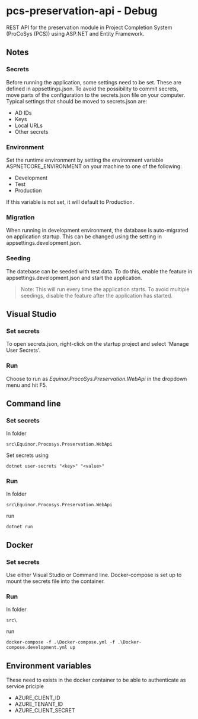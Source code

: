 # pcs-preservation-api - Debug
REST API for the preservation module in Project Completion System (ProCoSys (PCS)) using ASP.NET and Entity Framework.

## Notes

### Secrets
Before running the application, some settings need to be set. These are defined in appsettings.json. To avoid the possibility to commit secrets, move parts of the configuration to the secrets.json file on your computer.
Typical settings that should be moved to secrets.json are:
* AD IDs
* Keys
* Local URLs
* Other secrets

### Environment
Set the runtime environment by setting the environment variable ASPNETCORE_ENVIRONMENT on your machine to one of the following:
* Development
* Test
* Production

If this variable is not set, it will default to Production.

### Migration
When running in development environment, the database is auto-migrated on application startup. This can be changed using the setting in appsettings.development.json.

### Seeding
The datebase can be seeded with test data. To do this, enable the feature in appsettings.development.json and start the application.
>Note: This will run every time the application starts. To avoid multiple seedings, disable the feature after the application has started.

## Visual Studio
### Set secrets
 To open secrets.json, right-click on the startup project and select 'Manage User Secrets'.
### Run

Choose to run as *Equinor.ProcoSys.Preservation.WebApi* in the dropdown menu and hit F5.

## Command line
### Set secrets
In folder
```
src\Equinor.Procosys.Preservation.WebApi
```
Set secrets using
```console
dotnet user-secrets "<key>" "<value>"
```
### Run
In folder
```
src\Equinor.Procosys.Preservation.WebApi
```
run
```console
dotnet run
```

## Docker
### Set secrets
Use either Visual Studio or Command line. Docker-compose is set up to mount the secrets file into the container.
### Run
In folder
```
src\
```
run
```console
docker-compose -f .\Docker-compose.yml -f .\Docker-compose.development.yml up
```

## Environment variables
These need to exists in the docker container to be able to authenticate as service priciple
- AZURE_CLIENT_ID
- AZURE_TENANT_ID
- AZURE_CLIENT_SECRET
